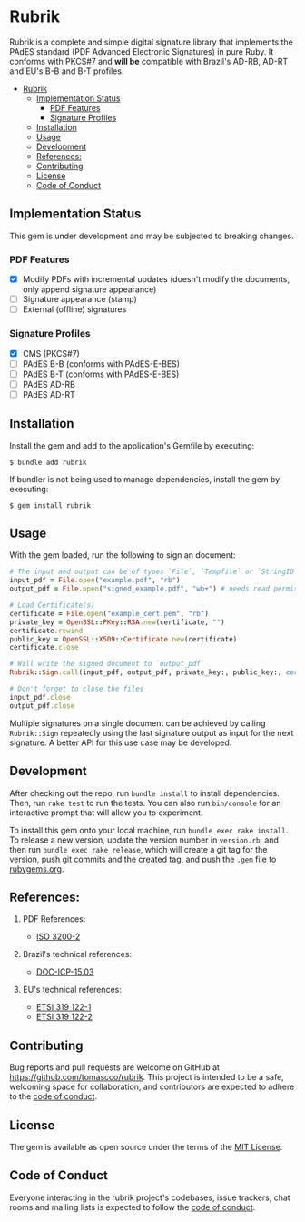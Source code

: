 # Rubrik

Rubrik is a complete and simple digital signature library that implements the PAdES standard (PDF Advanced Electronic
Signatures) in pure Ruby. It conforms with PKCS#7 and **will be** compatible with Brazil's AD-RB, AD-RT and EU's B-B
and B-T profiles.

- [Rubrik](#rubrik)
  - [Implementation Status](#implementation-status)
    - [PDF Features](#pdf-features)
    - [Signature Profiles](#signature-profiles)
  - [Installation](#installation)
  - [Usage](#usage)
  - [Development](#development)
  - [References:](#references)
  - [Contributing](#contributing)
  - [License](#license)
  - [Code of Conduct](#code-of-conduct)

## Implementation Status

This gem is under development and may be subjected to breaking changes.

### PDF Features
- [x] Modify PDFs with incremental updates (doesn't modify the documents, only append signature appearance)
- [ ] Signature appearance (stamp)
- [ ] External (offline) signatures

### Signature Profiles
- [x] CMS (PKCS#7)
- [ ] PAdES B-B (conforms with PAdES-E-BES)
- [ ] PAdES B-T (conforms with PAdES-E-BES)
- [ ] PAdES AD-RB
- [ ] PAdES AD-RT

## Installation

Install the gem and add to the application's Gemfile by executing:

    $ bundle add rubrik

If bundler is not being used to manage dependencies, install the gem by executing:

    $ gem install rubrik

## Usage

With the gem loaded, run the following to sign an document:

```ruby
# The input and output can be of types `File`, `Tempfile` or `StringIO`.
input_pdf = File.open("example.pdf", "rb")
output_pdf = File.open("signed_example.pdf", "wb+") # needs read permission

# Load Certificate(s)
certificate = File.open("example_cert.pem", "rb")
private_key = OpenSSL::PKey::RSA.new(certificate, "")
certificate.rewind
public_key = OpenSSL::X509::Certificate.new(certificate)
certificate.close

# Will write the signed document to `output_pdf`
Rubrik::Sign.call(input_pdf, output_pdf, private_key:, public_key:, certificate_chain: [])

# Don't forget to close the files
input_pdf.close
output_pdf.close
```
Multiple signatures on a single document can be achieved by calling `Rubrik::Sign` repeatedly using the last signature
output as input for the next signature. A better API for this use case may be developed.


## Development

After checking out the repo, run `bundle install` to install dependencies. Then, run `rake test` to run the tests. You can also run `bin/console` for an interactive prompt that will allow you to experiment.

To install this gem onto your local machine, run `bundle exec rake install`. To release a new version, update the version number in `version.rb`, and then run `bundle exec rake release`, which will create a git tag for the version, push git commits and the created tag, and push the `.gem` file to [rubygems.org](https://rubygems.org).

## References:
1. PDF References:
    - [ISO 3200-2](https://pdfa.org/sponsored-standards/)

2. Brazil's technical references:
    - [DOC-ICP-15.03](https://www.gov.br/iti/pt-br/assuntos/legislacao/instrucoes-normativas/IN032021_DOC_15.03_assinada.pdf)
3. EU's technical references:
    - [ETSI 319 122-1](https://www.etsi.org/deliver/etsi_en/319100_319199/31912201/01.02.01_60/en_31912201v010201p.pdf)
    - [ETSI 319 122-2](https://www.etsi.org/deliver/etsi_en/319100_319199/31912201/01.02.01_60/en_31912201v010201p.pdf)

## Contributing

Bug reports and pull requests are welcome on GitHub at https://github.com/tomascco/rubrik. This project is intended to be a safe, welcoming space for collaboration, and contributors are expected to adhere to the [code of conduct](https://github.com/tomascco/rubrik/blob/main/CODE_OF_CONDUCT.md).

## License

The gem is available as open source under the terms of the [MIT License](https://opensource.org/licenses/MIT).

## Code of Conduct

Everyone interacting in the rubrik project's codebases, issue trackers, chat rooms and mailing lists is expected to follow the [code of conduct](https://github.com/tomascco/rubrik/blob/main/CODE_OF_CONDUCT.md).

